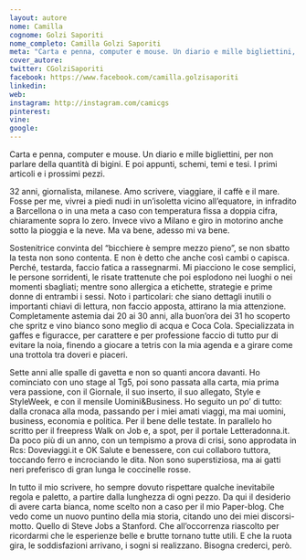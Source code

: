 ```yaml
---
layout: autore
nome: Camilla
cognome: Golzi Saporiti
nome_completo: Camilla Golzi Saporiti
meta: "Carta e penna, computer e mouse. Un diario e mille bigliettini, per non parlare della quantità di bigini. E poi appunti, schemi, temi e tesi. I primi articoli e i prossimi pezzi."
cover_autore:
twitter: CGolziSaporiti
facebook: https://www.facebook.com/camilla.golzisaporiti
linkedin:
web:
instagram: http://instagram.com/camicgs
pinterest:
vine:
google:
---
```


Carta e penna, computer e mouse. Un diario e mille bigliettini, per non parlare della quantità di bigini. E poi appunti, schemi, temi e tesi. I primi articoli e i prossimi pezzi.

32 anni, giornalista, milanese. Amo scrivere, viaggiare, il caffè e il mare. Fosse per me, vivrei a piedi nudi in un’isoletta vicino all’equatore, in infradito a Barcellona o in una meta a caso con temperatura fissa a doppia cifra, chiaramente sopra lo zero. Invece vivo a Milano e giro in motorino anche sotto la pioggia e la neve. Ma va bene, adesso mi va bene.

Sostenitrice convinta del “bicchiere è sempre mezzo pieno”, se non sbatto la testa non sono contenta. E non è detto che anche così cambi o capisca. Perché, testarda, faccio fatica a rassegnarmi. Mi piacciono le cose semplici, le persone sorridenti, le risate trattenute che poi esplodono nei luoghi o nei momenti sbagliati; mentre sono allergica a etichette, strategie e prime donne di entrambi i sessi. Noto i particolari: che siano dettagli inutili o importanti chiavi di lettura, non faccio apposta, attirano la mia attenzione. Completamente astemia dai 20 ai 30 anni, alla buon’ora dei 31 ho scoperto che spritz e vino bianco sono meglio di acqua e Coca Cola. Specializzata in gaffes e figuracce, per carattere e per professione faccio di tutto pur di evitare la noia, finendo a giocare a tetris con la mia agenda e a girare come una trottola tra doveri e piaceri.

Sette anni alle spalle di gavetta e non so quanti ancora davanti. Ho cominciato con uno stage al Tg5, poi sono passata alla carta, mia prima vera passione, con il Giornale, il suo inserto, il suo allegato, Style e StyleWeek, e con il mensile Uomini&Business. Ho seguito un po’ di tutto: dalla cronaca alla moda, passando per i miei amati viaggi, ma mai uomini, business, economia e politica. Per il bene delle testate. In parallelo ho scritto per il freepress Walk on Job e, a spot, per il portale Letteradonna.it. Da poco più di un anno, con un tempismo a prova di crisi, sono approdata in Rcs: Doveviaggi.it e OK Salute e benessere, con cui collaboro tuttora, toccando ferro e incrociando le dita. Non sono superstiziosa, ma ai gatti neri preferisco di gran lunga le coccinelle rosse.

In tutto il mio scrivere, ho sempre dovuto rispettare qualche inevitabile regola e paletto, a partire dalla lunghezza di ogni pezzo. Da qui il desiderio di avere carta bianca, nome scelto non a caso per il mio Paper-blog. Che vedo come un nuovo puntino della mia storia, citando uno dei miei discorsi-motto. Quello di Steve Jobs a Stanford. Che all’occorrenza riascolto per ricordarmi che le esperienze belle e brutte tornano tutte utili. E che la ruota gira, le soddisfazioni arrivano, i sogni si realizzano. Bisogna crederci, però.